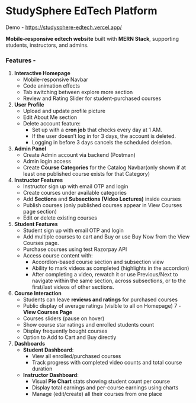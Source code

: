 # StudySphere EdTech Platform
Demo - https://studysphere-edtech.vercel.app/

**Mobile-responsive edtech website** built with **MERN Stack**, supporting students, instructors, and admins.

### Features -
1. **Interactive Homepage**
   - Mobile-responsive Navbar
   - Code animation effects
   - Tab switching between explore more section
   - Review and Rating Slider for student-purchased courses
2. **User Profile**
   - Upload and update profile picture
   - Edit About Me section
   - Delete account feature:
     - Set up with a **cron job** that checks every day at 1 AM.
     - If the user doesn’t log in for 3 days, the account is deleted.
     - Logging in before 3 days cancels the scheduled deletion.
3. **Admin Panel**
   - Create Admin account via backend (Postman)
   - Admin login access
   - Create **Course Categories** for the Catalog Navbar(only shown if at least one published course exists for that Category)
4. **Instructor Features**
   - Instructor sign up with email OTP and login
   - Create courses under available categories
   - Add **Sections** and **Subsections (Video Lectures)** inside courses
   - Publish courses (only published courses appear in View Courses page section)
   - Edit or delete existing courses
5. **Student Features**
   - Student sign up with email OTP and login
   - Add multiple courses to cart and Buy or use Buy Now from the View Courses page.
   - Purchase courses using test Razorpay API
   - Access course content with:
     - Accordion-based course section and subsection view
     - Ability to mark videos as completed (highlights in the accordion)
     - After completing a video, rewatch it or use Previous/Next to navigate within the same section, across subsections, or to the first/last videos of other sections.
6. **Course Interaction**
   - Students can leave **reviews and ratings** for purchased courses
   - Public display of average ratings (visible to all on Homepage)
7 - **View Courses Page**
   - Courses sliders (pause on hover)
   - Show course star ratings and enrolled students count
   - Display frequently bought courses
   - Option to Add to Cart and Buy directly
8. **Dashboards**
   - **Student Dashboard**:
     - View all enrolled/purchased courses
     - Track progress with completed video counts and total course duration
   - **Instructor Dashboard**:
     - Visual **Pie Chart** stats showing student count per course
     - Display total earnings and per-course earnings using charts
     - Manage (edit/create) all their courses from one place
